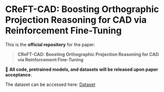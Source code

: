 # CReFT-CAD: Boosting Orthographic Projection Reasoning for CAD via Reinforcement Fine-Tuning

This is the **official repository** for the paper:

> **CReFT-CAD: Boosting Orthographic Projection Reasoning for CAD via Reinforcement Fine-Tuning**

📌 **All code, pretrained models, and datasets will be released upon paper acceptance.**

The dataset can be accessed here: [Dataset](https://www.modelscope.cn/datasets/zhuofanChen/TriView2CAD)
